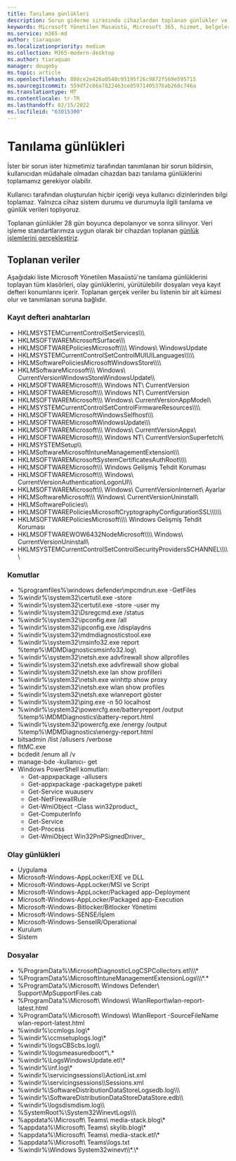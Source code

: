 ```yaml
---
title: Tanılama günlükleri
description: Sorun giderme sırasında cihazlardan toplanan günlükler ve bunların nasıl depolandığı
keywords: Microsoft Yönetilen Masaüstü, Microsoft 365, hizmet, belgeler
ms.service: m365-md
author: tiaraquan
ms.localizationpriority: medium
ms.collection: M365-modern-desktop
ms.author: tiaraquan
manager: dougeby
ms.topic: article
ms.openlocfilehash: 808ce2e426a0540c95195f26c9872f569e595715
ms.sourcegitcommit: 559df2c86a7822463ce0597140537bab260c746a
ms.translationtype: MT
ms.contentlocale: tr-TR
ms.lasthandoff: 02/15/2022
ms.locfileid: "63015300"
---
```

# <a name="diagnostic-logs"></a>Tanılama günlükleri

İster bir sorun ister hizmetimiz tarafından tanımlanan bir sorun bildirsin, kullanıcıdan müdahale olmadan cihazdan bazı tanılama günlüklerini toplamamız gerekiyor olabilir.

Kullanıcı tarafından oluşturulan hiçbir içeriği veya kullanıcı dizinlerinden bilgi toplamaz. Yalnızca cihaz sistem durumu ve durumuyla ilgili tanılama ve günlük verileri toplıyoruz.

Toplanan günlükler 28 gün boyunca depolanıyor ve sonra silinıyor. Veri işleme standartlarımıza uygun olarak bir cihazdan toplanan [günlük işlemlerini gerçekleştiriz](privacy-personal-data.md).

## <a name="data-collected"></a>Toplanan veriler

Aşağıdaki liste Microsoft Yönetilen Masaüstü'ne tanılama günlüklerini toplayan tüm klasörleri, olay günlüklerini, yürütülebilir dosyaları veya kayıt defteri konumlarını içerir. Toplanan gerçek veriler bu listenin bir alt kümesi olur ve tanımlanan soruna bağlıdır.

### <a name="registry-keys"></a>Kayıt defteri anahtarları

- HKLMSYSTEMCurrentControlSetServices\\\\\\
- HKLMSOFTWAREMicrosoftSurface\\\\\\
- HKLMSOFTWAREPoliciesMicrosoft\\\\\\\\ Windows\\ WindowsUpdate
- HKLMSYSTEMCurrentControlSetControlMUIUILanguages\\\\\\\\\\
- HKLMSoftwarePoliciesMicrosoftWindowsStore\\\\\\\\
- HKLMSoftwareMicrosoft\\\\\\ Windows\\ CurrentVersionWindowsStoreWindowsUpdate\\\\
- HKLMSOFTWAREMicrosoft\\\\\\ Windows NT\\ CurrentVersion
- HKLMSOFTWAREMicrosoft\\\\\\ Windows NT\\ CurrentVersion
- HKLMSOFTWAREMicrosoft\\\\\\ Windows\\ CurrentVersionAppModel\\
- HKLMSYSTEMCurrentControlSetControlFirmwareResources\\\\\\\\
- HKLMSOFTWAREMicrosoftWindowsSelfhost\\\\\\
- HKLMSOFTWAREMicrosoftWindowsUpdate\\\\\\
- HKLMSOFTWAREMicrosoft\\\\\\ Windows\\ CurrentVersionAppx\\
- HKLMSOFTWAREMicrosoft\\\\\\ Windows NT\\ CurrentVersionSuperfetch\\
- HKLMSYSTEMSetup\\\\
- HKLMSoftwareMicrosoftIntuneManagementExtension\\\\\\
- HKLMSOFTWAREMicrosoftSystemCertificatesAuthRoot\\\\\\\\
- HKLMSOFTWAREMicrosoft\\\\\\ Windows Gelişmiş Tehdit Koruması
- HKLMSOFTWAREMicrosoft\\\\\\ Windows\\ CurrentVersionAuthenticationLogonUI\\\\
- HKLMSOFTWAREMicrosoft\\\\\\ Windows\\ CurrentVersionInternet\\ Ayarlar
- HKLMSoftwareMicrosoft\\\\\\ Windows\\ CurrentVersionUninstall\\
- HKLMSoftwarePolicies\\\\
- HKLMSOFTWAREPoliciesMicrosoftCryptographyConfigurationSSL\\\\\\\\\\\\
- HKLMSOFTWAREPoliciesMicrosoft\\\\\\\\ Windows Gelişmiş Tehdit Koruması
- HKLMSOFTWAREWOW6432NodeMicrosoft\\\\\\\\ Windows\\ CurrentVersionUninstall\\
- HKLMSYSTEMCurrentControlSetControlSecurityProvidersSCHANNEL\\\\\\\\\\

### <a name="commands"></a>Komutlar

- %programfiles%\\windows defender\\mpcmdrun.exe -GetFiles
- %windir%\\system32\\certutil.exe -store
- %windir%\\system32\\certutil.exe -store -user my
- %windir%\\system32\\Dsregcmd.exe /status
- %windir%\\system32\\ipconfig.exe /all
- %windir%\\system32\\ipconfig.exe /displaydns
- %windir%\\system32\\mdmdiagnosticstool.exe
- %windir%\\system32\\msinfo32.exe report %temp%\\MDMDiagnosticsmsinfo32.log\\
- %windir%\\system32\\netsh.exe advfirewall show allprofiles
- %windir%\\system32\\netsh.exe advfirewall show global
- %windir%\\system32\\netsh.exe lan show profilleri
- %windir%\\system32\\netsh.exe winhttp show proxy
- %windir%\\system32\\netsh.exe wlan show profiles
- %windir%\\system32\\netsh.exe wlanreport göster
- %windir%\\system32\\ping.exe -n 50 localhost
- %windir%\\system32\\powercfg.exe/batteryreport /output %temp%\\MDMDiagnostics\\battery-report.html
- %windir%\\system32\\powercfg.exe /energy /output %temp%\\MDMDiagnostics\\energy-report.html
- bitsadmin /list /allusers /verbose
- fltMC.exe
- bcdedit /enum all /v
- manage-bde -kullanıcı- get
- Windows PowerShell komutları:
    - Get-appxpackage -allusers
    - Get-appxpackage -packagetype paketi
    - Get-Service wuauserv
    - Get-NetFirewallRule
    - Get-WmiObject -Class win32product\_
    - Get-ComputerInfo
    - Get-Service
    - Get-Process
    - Get-WmiObject Win32PnPSignedDriver\_

### <a name="event-logs"></a>Olay günlükleri

- Uygulama
- Microsoft-Windows-AppLocker/EXE ve DLL
- Microsoft-Windows-AppLocker/MSI ve Script
- Microsoft-Windows-AppLocker/Packaged app-Deployment
- Microsoft-Windows-AppLocker/Packaged app-Execution
- Microsoft-Windows-Bitlocker/Bitlocker Yönetimi
- Microsoft-Windows-SENSE/İşlem
- Microsoft-Windows-SenseIR/Operational
- Kurulum
- Sistem

### <a name="files"></a>Dosyalar

- %ProgramData%\\MicrosoftDiagnosticLogCSPCollectors.etl\\\\\\\*
- %ProgramData%\\MicrosoftIntuneManagementExtensionLogs\\\\\\\*.\*
- %ProgramData%\\Microsoft\\ Windows Defender\\ Support\\MpSupportFiles.cab
- %ProgramData%\\Microsoft\\ Windows\\ WlanReport\\wlan-report-latest.html
- %ProgramData%\\Microsoft\\ Windows\\ WlanReport -SourceFileName wlan-report-latest.html
- %windir%\\ccmlogs.log\\\*
- %windir%\\ccmsetuplogs.log\\\*
- %windir%\\logsCBScbs.log\\\\
- %windir%\\logsmeasuredboot\*\\.\*
- %windir%\\LogsWindowsUpdate.etl\\\*
- %windir%\\inf.log\\\*
- %windir%\\servicingsessions\\\\ActionList.xml
- %windir%\\servicingsessions\\\\Sessions.xml
- %windir%\\SoftwareDistributionDataStoreLogsedb.log\\\\\\
- %windir%\\SoftwareDistributionDataStoreDataStore.edb\\\\
- %windir%\\logsdismdism.log\\\\
- %SystemRoot%\\System32WinevtLogs\\\\\\
- %appdata%\\Microsoft\\ Teams\\ media-stack.blog\\\*
- %appdata%\\Microsoft\\ Teams\\ skylib.blog\\\*
- %appdata%\\Microsoft\\ Teams\\ media-stack.etl\\\*
- %appdata%\\Microsoft\\ Teams\\logs.txt
- %windir%\\Windows System32winevt\\\\\*.\\\*